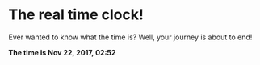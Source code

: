 # The real time clock!

Ever wanted to know what the time is? Well, your journey is about to end!

**The time is Nov 22, 2017, 02:52**